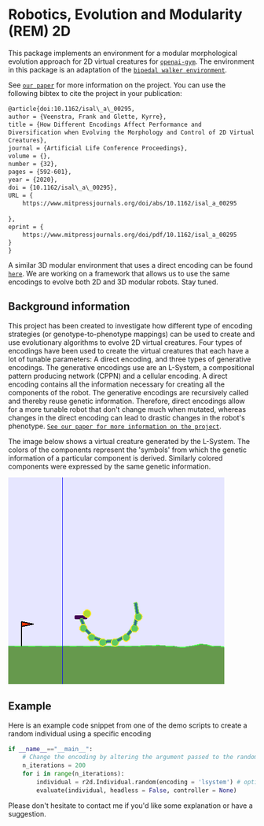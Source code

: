 # Robotics, Evolution and Modularity (REM) 2D

This package implements an environment for a modular morphological evolution approach for 2D virtual creatures for
[`openai-gym`](https://gym.openai.com/).
The environment in this package is an adaptation of the [`bipedal walker environment`](https://github.com/openai/gym/blob/master/gym/envs/box2d/bipedal_walker.py).

See [`our paper`](https://www.mitpressjournals.org/doi/abs/10.1162/isal_a_00295) for more information on the project. You can use the following bibtex to cite the project in your publication:

    @article{doi:10.1162/isal\_a\_00295,
    author = {Veenstra, Frank and Glette, Kyrre},
    title = {How Different Encodings Affect Performance and Diversification when Evolving the Morphology and Control of 2D Virtual Creatures},
    journal = {Artificial Life Conference Proceedings},
    volume = {},
    number = {32},
    pages = {592-601},
    year = {2020},
    doi = {10.1162/isal\_a\_00295},
    URL = { 
        https://www.mitpressjournals.org/doi/abs/10.1162/isal_a_00295
    
    },
    eprint = { 
        https://www.mitpressjournals.org/doi/pdf/10.1162/isal_a_00295
    }
    }

A similar 3D modular environment that uses a direct encoding can be found [`here`](https://github.uio.no/jorgehn/gym-rem). We are working on a framework that allows us to use the same encodings to evolve both 2D and 3D modular robots. Stay tuned. 

## Background information

This project has been created to investigate how different type of encoding strategies (or genotype-to-phenotype mappings) can be used to create and use evolutionary algorithms to evolve 2D virtual creatures. Four types of encodings have been used to create the virtual creatures that each have a lot of tunable parameters: A direct encoding, and three types of generative encodings. The generative encodings use are an L-System, a compositional pattern producing network (CPPN) and a cellular encoding. A direct encoding contains all the information necessary for creating all the components of the robot. The generative encodings are recursively called and thereby reuse genetic information. Therefore, direct encodings allow for a more tunable robot that don't change much when mutated, whereas changes in the direct encoding can lead to drastic changes in the robot's phenotype. [`See our paper for more information on the project`](https://www.mitpressjournals.org/doi/abs/10.1162/isal_a_00295).

The image below shows a virtual creature generated by the L-System. The colors of the components represent the 'symbols' from which the genetic information of a particular component is derived. Similarly colored components were expressed by the same genetic information. 

![Example modular robot](example.png)

## Example

Here is an example code snippet from one of the demo scripts to create a random individual using a specific encoding

```python
if __name__=="__main__":
    # Change the encoding by altering the argument passed to the random function
    n_iterations = 200 
    for i in range(n_iterations):
        individual = r2d.Individual.random(encoding = 'lsystem') # options: direct, cppn, ce, lsystem
        evaluate(individual, headless = False, controller = None)
```



Please don't hesitate to contact me if you'd like some explanation or have a suggestion.

